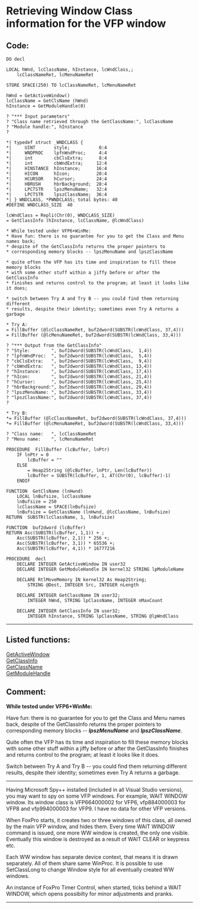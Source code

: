<link rel="stylesheet" type="text/css" href="../css/win32api.css">  
<link rel="stylesheet" href="https://cdnjs.cloudflare.com/ajax/libs/font-awesome/4.7.0/css/font-awesome.min.css">

# Retrieving Window Class information for the VFP window

## Code:
```foxpro  
DO decl

LOCAL hWnd, lcClassName, hInstance, lcWndClass,;
	lcClassNameRet, lcMenuNameRet

STORE SPACE(250) TO lcClassNameRet, lcMenuNameRet

hWnd = GetActiveWindow()
lcClassName = GetClsName (hWnd)
hInstance = GetModuleHandle(0)

? "*** Input parameters"
? "Class name retrieved through the GetClassName:", lcClassName
? "Module handle:", hInstance
?

*| typedef struct _WNDCLASS {
*|     UINT       style;           0:4
*|     WNDPROC    lpfnWndProc;     4:4
*|     int        cbClsExtra;      8:4
*|     int        cbWndExtra;     12:4
*|     HINSTANCE  hInstance;      16:4
*|     HICON      hIcon;          20:4
*|     HCURSOR    hCursor;        24:4
*|     HBRUSH     hbrBackground;  28:4
*|     LPCTSTR    lpszMenuName;   32:4
*|     LPCTSTR    lpszClassName;  36:4
*| } WNDCLASS, *PWNDCLASS; total bytes: 40
#DEFINE WNDCLASS_SIZE  40

lcWndClass = Repli(Chr(0), WNDCLASS_SIZE)
= GetClassInfo (hInstance, lcClassName, @lcWndClass)

* While tested under VFP6+WinMe:
* Have fun: there is no guarantee for you to get the Class and Menu names back;
* despite of the GetClassInfo returns the proper pointers to
* corresponding memory blocks -- lpszMenuName and lpszClassName

* quite often the VFP has its time and inspiration to fill these memory blocks
* with some other stuff within a jiffy before or after the GetClassInfo
* finishes and returns control to the program; at least it looks like it does;

* switch between Try A and Try B -- you could find them returning different
* results, despite their identity; sometimes even Try A returns a garbage

* Try A:
= FillBuffer (@lcClassNameRet, buf2dword(SUBSTR(lcWndClass, 37,4)))
= FillBuffer (@lcMenuNameRet, buf2dword(SUBSTR(lcWndClass, 33,4)))

? "*** Output from the GetClassInfo"
? "Style:        ", buf2dword(SUBSTR(lcWndClass,  1,4))
? "lpfnWndProc:  ", buf2dword(SUBSTR(lcWndClass,  5,4))
? "cbClsExtra:   ", buf2dword(SUBSTR(lcWndClass,  9,4))
? "cbWndExtra:   ", buf2dword(SUBSTR(lcWndClass, 13,4))
? "hInstance:    ", buf2dword(SUBSTR(lcWndClass, 17,4))
? "hIcon:        ", buf2dword(SUBSTR(lcWndClass, 21,4))
? "hCursor:      ", buf2dword(SUBSTR(lcWndClass, 25,4))
? "hbrBackground:", buf2dword(SUBSTR(lcWndClass, 29,4))
? "lpszMenuName: ", buf2dword(SUBSTR(lcWndClass, 33,4))
? "lpszClassName:", buf2dword(SUBSTR(lcWndClass, 37,4))
?

* Try B:
*= FillBuffer (@lcClassNameRet, buf2dword(SUBSTR(lcWndClass, 37,4)))
*= FillBuffer (@lcMenuNameRet, buf2dword(SUBSTR(lcWndClass, 33,4)))

? "Class name:   ", lcClassNameRet
? "Menu name:    ", lcMenuNameRet

PROCEDURE  FillBuffer (lcBuffer, lnPtr)
	IF lnPtr = 0
		lcBuffer = ""
	ELSE
		= Heap2String (@lcBuffer, lnPtr, Len(lcBuffer))
		lcBuffer = SUBSTR(lcBuffer, 1, AT(Chr(0), lcBuffer)-1)
	ENDIF

FUNCTION  GetClsName (lnHwnd)
	LOCAL lnBufsize, lcClassName
	lnBufsize = 250
	lcClassName = SPACE(lnBufsize)
	lnBufsize = GetClassName (lnHwnd, @lcClassName, lnBufsize)
RETURN  SUBSTR(lcClassName, 1, lnBufsize)

FUNCTION  buf2dword (lcBuffer)
RETURN Asc(SUBSTR(lcBuffer, 1,1)) + ;
	Asc(SUBSTR(lcBuffer, 2,1)) * 256 +;
	Asc(SUBSTR(lcBuffer, 3,1)) * 65536 +;
	Asc(SUBSTR(lcBuffer, 4,1)) * 16777216

PROCEDURE  decl
	DECLARE INTEGER GetActiveWindow IN user32
	DECLARE INTEGER GetModuleHandle IN kernel32 STRING lpModuleName

	DECLARE RtlMoveMemory IN kernel32 As Heap2String;
		STRING @Dest, INTEGER Src, INTEGER nLength

	DECLARE INTEGER GetClassName IN user32;
		INTEGER hWnd, STRING lpClassName, INTEGER nMaxCount

	DECLARE INTEGER GetClassInfo IN user32;
		INTEGER hInstance, STRING lpClassName, STRING @lpWndClass  
```  
***  


## Listed functions:
[GetActiveWindow](../libraries/user32/GetActiveWindow.md)  
[GetClassInfo](../libraries/user32/GetClassInfo.md)  
[GetClassName](../libraries/user32/GetClassName.md)  
[GetModuleHandle](../libraries/kernel32/GetModuleHandle.md)  

## Comment:
**While tested under VFP6+WinMe:**  
  
Have fun: there is no guarantee for you to get the Class and Menu names back, despite of the GetClassInfo returns the proper pointers to corresponding memory blocks -- ***lpszMenuName*** and ***lpszClassName***.  
  
Quite often the VFP has its time and inspiration to fill these memory blocks with some other stuff within a jiffy before or after the GetClassInfo finishes and returns control to the program; at least it looks like it does.  
  
Switch between Try A and Try B -- you could find them returning different results, despite their identity; sometimes even Try A returns a garbage.  
  
* * *  
Having Microsoft Spy++ installed (included in all Visual Studio versions), you may want to spy on some VFP windows. For example, WAIT WINDOW window. Its window class is VFP664000002 for VFP6, vfp884000003 for VFP8 and vfp994000003 for VFP9. I have no data for other VFP versions.  
  
When FoxPro starts, it creates two or three windows of this class, all owned by the main VFP window, and hides them. Every time WAIT WINDOW command is issued, one more WW window is created, the only one visible. Eventually this window is destroyed as a result of WAIT CLEAR or keypress etc.  
  
Each WW window has separate device context, that means it is drawn separately. All of them share same WinProc. It is possible to use SetClassLong to change Window style for all eventually created WW windows.  
  
An instance of FoxPro Timer Control, when started, ticks behind a WAIT WINDOW, which opens possibilty for minor adjustments and pranks.  
  
***  

